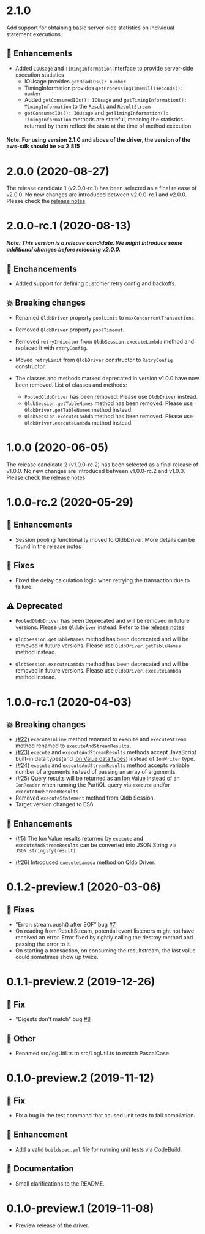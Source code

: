 # 2.1.0
Add support for obtaining basic server-side statistics on individual statement executions.

## :tada: Enhancements
* Added `IOUsage` and `TimingInformation` interface to provide server-side execution statistics
   * IOUsage provides `getReadIOs(): number`
   * TimingInformation provides `getProcessingTimeMilliseconds(): number`
   * Added `getConsumedIOs(): IOUsage` and `getTimingInformation(): TimingInformation` to the `Result` and `ResultStream`
   * `getConsumedIOs(): IOUsage` and `getTimingInformation(): TimingInformation` methods are stateful, meaning the statistics returned by them reflect the state at the time of method execution

#### Note: For using version 2.1.0 and above of the driver, the version of the aws-sdk should be >= 2.815

# 2.0.0 (2020-08-27)

The release candidate 1 (v2.0.0-rc.1) has been selected as a final release of v2.0.0. No new changes are introduced between v2.0.0-rc.1 and v2.0.0.
Please check the [release notes](http://github.com/awslabs/amazon-qldb-driver-nodejs/releases/tag/v2.0.0)

# 2.0.0-rc.1 (2020-08-13)

***Note: This version is a release candidate. We might introduce some additional changes before releasing v2.0.0.***

## :tada: Enchancements

* Added support for defining customer retry config and backoffs.

## :boom: Breaking changes

* Renamed `QldbDriver` property `poolLimit` to `maxConcurrentTransactions`.
* Removed `QldbDriver` property `poolTimeout`.
* Removed `retryIndicator` from `QldbSession.executeLambda` method and replaced it with `retryConfig`.
* Moved `retryLimit` from `QldbDriver` constructor to `RetryConfig` constructor.

* The classes and methods marked deprecated in version v1.0.0 have now been removed. List of classes and methods:

  * `PooledQldbDriver` has been removed. Please use `QldbDriver` instead.
  * `QldbSession.getTableNames` method has been removed. Please use `QldbDriver.getTableNames` method instead.
  * `QldbSession.executeLambda` method has been removed. Please use `QldbDriver.executeLambda` method instead.

# 1.0.0 (2020-06-05)

The release candidate 2 (v1.0.0-rc.2) has been selected as a final release of v1.0.0. No new changes are introduced between v1.0.0-rc.2 and v1.0.0.
Please check the [release notes](http://github.com/awslabs/amazon-qldb-driver-nodejs/releases/tag/v1.0.0)

# 1.0.0-rc.2 (2020-05-29)

## :tada: Enhancements

* Session pooling functionality moved to QldbDriver.  More details can be found in the [release notes](http://github.com/awslabs/amazon-qldb-driver-nodejs/releases/tag/v1.0.0-rc.2)

## :bug: Fixes
* Fixed the delay calculation logic when retrying the transaction due to failure.

## :warning: Deprecated

* `PooledQldbDriver` has been deprecated and will be removed in future versions. Please use `QldbDriver` instead. Refer to the [release notes](https://github.com/awslabs/amazon-qldb-driver-nodejs/releases/tag/v1.0.0-rc.2)

* `QldbSession.getTableNames`  method has been deprecated and will be removed in future versions. Please use `QldbDriver.getTableNames` method instead.

* `QldbSession.executeLambda`  method has been deprecated and will be removed in future versions. Please use `QldbDriver.executeLambda` method instead.

# 1.0.0-rc.1 (2020-04-03)

## :boom: Breaking changes

* [(#22)](https://github.com/awslabs/amazon-qldb-driver-nodejs/issues/22) `executeInline` method renamed to `execute` and `executeStream` method renamed to `executeAndStreamResults`.
* [(#23)](https://github.com/awslabs/amazon-qldb-driver-nodejs/issues/23) `execute` and `executeAndStreamResults`  methods  accept JavaScript built-in data types(and [Ion Value data types](https://github.com/amzn/ion-js/blob/master/src/dom/README.md#iondom-data-types))  instead of `IonWriter` type.
* [(#24)](https://github.com/awslabs/amazon-qldb-driver-nodejs/issues/24) `execute` and `executeAndStreamResults` method accepts variable number of arguments instead of passing an array of arguments.
* [(#25)](https://github.com/awslabs/amazon-qldb-driver-nodejs/issues/25) Query results will be returned as an  [Ion Value](https://github.com/amzn/ion-js/blob/master/src/dom/Value.ts)  instead of  an `IonReader` when running the PartiQL query via `execute` and/or `executeAndStreamResults`
* Removed `executeStatement` method from Qldb Session.
* Target version changed to ES6

## :tada: Enhancements

* [(#5)](https://github.com/awslabs/amazon-qldb-driver-nodejs/issues/5) The Ion Value results returned by `execute` and `executeAndStreamResults` can be converted into JSON String via `JSON.stringify(result)`

* [(#26)](https://github.com/awslabs/amazon-qldb-driver-nodejs/issues/26) Introduced `executeLambda` method on Qldb Driver.



# 0.1.2-preview.1 (2020-03-06)

## :bug: Fixes

* "Error: stream.push() after EOF" bug [#7](https://github.com/awslabs/amazon-qldb-driver-nodejs/issues/7)
* On reading from ResultStream, potential event listeners might not have received an error. Error fixed by rightly calling the destroy method and passing the error to it.
* On starting a transaction, on consuming the resultstream, the last value could sometimes show up twice.

# 0.1.1-preview.2 (2019-12-26)

## :bug: Fix

* "Digests don't match" bug [#8](https://github.com/awslabs/amazon-qldb-driver-nodejs/issues/8)

## :nut_and_bolt: Other​

* Renamed src/logUtil.ts to src/LogUtil.ts to match PascalCase.

# 0.1.0-preview.2 (2019-11-12)

## :bug: Fix

* Fix a bug in the test command that caused unit tests to fail compilation.

## :tada: Enhancement

* Add a valid `buildspec.yml` file for running unit tests via CodeBuild.

## :book: Documentation

* Small clarifications to the README.

# 0.1.0-preview.1 (2019-11-08)

* Preview release of the driver.

